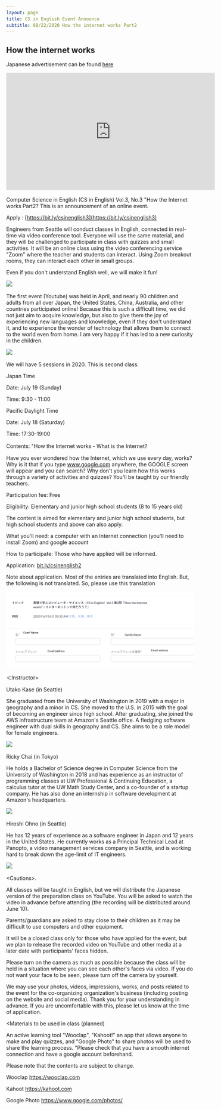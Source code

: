 ```yaml
---
layout: page
title: CS in English Event Announce
subtitle: 08/22/2020 How the internet works Part2
---
```

## How the internet works

Japanese advertisement can be found [here](https://kidscodeclub.jp/computer-science_20200823/)

<iframe width="560" height="315" src="https://www.youtube.com/embed/osg5N1UjlL8" frameborder="0" allow="autoplay; encrypted-media" allowfullscreen></iframe>

Computer Science in English (CS in English) Vol.3, No.3 "How the Internet works Part2? This is an announcement of an online event.

Apply : [https://bit.ly/csinenglish3](https://bit.ly/csinenglish3)  

Engineers from Seattle will conduct classes in English, connected in real-time via video conference tool. Everyone will use the same material, and they will be challenged to participate in class with quizzes and small activities. It will be an online class using the video conferencing service "Zoom" where the teacher and students can interact. 
Using Zoom breakout rooms, they can interact each other in small groups. 

Even if you don't understand English well, we will make it fun!

![](https://kidscodeclub.jp/wp_kcc/wp-content/uploads/2020/08/banner20200823-1170x508.jpg)


The first event (Youtube) was held in April, and nearly 90 children and adults from all over Japan, the United States, China, Australia, and other countries participated online! Because this is such a difficult time, we did not just aim to acquire knowledge, but also to give them the joy of experiencing new languages and knowledge, even if they don't understand it, and to experience the wonder of technology that allows them to connect to the world even from home. I am very happy if it has led to a new curiosity in the children.

![](https://kidscodeclub.jp/wp_kcc/wp-content/uploads/2020/04/1d810a1241fcba11b996ac2377a36040.jpg)


We will have 5 sessions in 2020. This is second class.

Japan Time

Date: July 19 (Sunday)

Time: 9:30 - 11:00

Pacific Daylight Time

Date: July 18 (Saturday)

Time: 17:30-19:00

Contents: "How the Internet works - What is the Internet?　

Have you ever wondered how the Internet, which we use every day, works? Why is it that if you type www.google.com anywhere, the GOOGLE screen will appear and you can search? Why don't you learn how this works through a variety of activities and quizzes? You'll be taught by our friendly teachers.

Participation fee: Free

Eligibility: Elementary and junior high school students (8 to 15 years old)

The content is aimed for elementary and junior high school students, but high school students and above can also apply.

What you'll need: a computer with an Internet connection (you'll need to install Zoom) and google account

How to participate: Those who have applied will be informed.

Application:  [bit.ly/csinenglish2](bit.ly/csinenglish2)

Note about application. Most of the entries are translated into English. But, the following is not translated. So, please use this translation

![](/img/2020-06-13/application.png)

＜Instructor>

Utako Kase (in Seattle)

She graduated from the University of Washington in 2019 with a major in geography and a minor in CS. She moved to the U.S. in 2015 with the goal of becoming an engineer since high school. After graduating, she joined the AWS infrastructure team at Amazon's Seattle office. A fledgling software engineer with dual skills in geography and CS. She aims to be a role model for female engineers.

![](https://kidscodeclub.jp/wp_kcc/wp-content/uploads/2020/05/utako2.jpg)

Ricky Chai (in Tokyo)

He holds a Bachelor of Science degree in Computer Science from the University of Washington in 2018 and has experience as an instructor of programming classes at UW Professional & Continuing Education, a calculus tutor at the UW Math Study Center, and a co-founder of a startup company. He has also done an internship in software development at Amazon's headquarters.

![](https://kidscodeclub.jp/wp_kcc/wp-content/uploads/2019/03/ricky-300x263.jpg)

Hiroshi Ohno (in Seattle)

He has 12 years of experience as a software engineer in Japan and 12 years in the United States. He currently works as a Principal Technical Lead at Panopto, a video management services company in Seattle, and is working hard to break down the age-limit of IT engineers.

![](https://kidscodeclub.jp/wp_kcc/wp-content/uploads/2020/05/HiorshiOno.jpg) 

&lt;Cautions>.

All classes will be taught in English, but we will distribute the Japanese version of the preparation class on YouTube. You will be asked to watch the video in advance before attending (the recording will be distributed around June 10).

Parents/guardians are asked to stay close to their children as it may be difficult to use computers and other equipment.

It will be a closed class only for those who have applied for the event, but we plan to release the recorded video on YouTube and other media at a later date with participants' faces hidden.

Please turn on the camera as much as possible because the class will be held in a situation where you can see each other's faces via video. If you do not want your face to be seen, please turn off the camera by yourself.

We may use your photos, videos, impressions, works, and posts related to the event for the co-organizing organization's business (including posting on the website and social media). Thank you for your understanding in advance. If you are uncomfortable with this, please let us know at the time of application.

&lt;Materials to be used in class (planned)

An active learning tool "Wooclap", "Kahoot!" an app that allows anyone to make and play quizzes, and "Google Photo" to share photos will be used to share the learning process. "Please check that you have a smooth internet connection and have a google account beforehand.

Please note that the contents are subject to change.

Wooclap https://wooclap.com

Kahoot https://kahoot.com

Google Photo https://www.google.com/photos/

